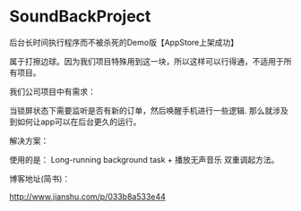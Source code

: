 # SoundBackProject

后台长时间执行程序而不被杀死的Demo版【AppStore上架成功】

属于打擦边球。因为我们项目特殊用到这一块，所以这样可以行得通，不适用于所有项目。

我们公司项目中有需求：

当锁屏状态下需要监听是否有新的订单，然后唤醒手机进行一些逻辑.
那么就涉及到如何让app可以在后台更久的运行。

解决方案：

使用的是： Long-running background task + 播放无声音乐 双重调起方法。

博客地址(简书)：

 http://www.jianshu.com/p/033b8a533e44

